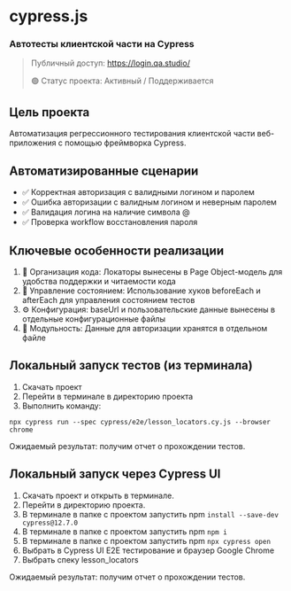 # cypress.js
### Автотесты клиентской части на Cypress

> Публичный доступ: https://login.qa.studio/
> 
> 🟢 Статус проекта: Активный / Поддерживается

## Цель проекта
Автоматизация регрессионного тестирования клиентской части веб-приложения с помощью фреймворка Cypress.

## Автоматизированные сценарии
* ✅ Корректная авторизация с валидными логином и паролем
* ✅ Ошибка авторизации с валидным логином и неверным паролем
* ✅ Валидация логина на наличие символа @
* ✅ Проверка workflow восстановления пароля

## Ключевые особенности реализации

1. 📁 Организация кода: Локаторы вынесены в Page Object-модель для удобства поддержки и читаемости кода
2. 🔄 Управление состоянием: Использование хуков beforeEach и afterEach для управления состоянием тестов
3. ⚙️ Конфигурация: baseUrl и пользовательские данные вынесены в отдельные конфигурационные файлы
4. 🧩 Модульность: Данные для авторизации хранятся в отдельном файле


## Локальный запуск тестов (из терминала)
1. Скачать проект
2. Перейти в терминале в директорию проекта
2. Выполнить команду:
```
npx cypress run --spec cypress/e2e/lesson_locators.cy.js --browser chrome
```
Ожидаемый результат: получим отчет о прохождении тестов.

## Локальный запуск через Cypress UI
1. Скачать проект и открыть в терминале.
2. Перейти в директорию проекта.
3. В терминале в папке с проектом запустить npm `install --save-dev cypress@12.7.0`
4. В терминале в папке с проектом запустить npm `npm i`
5. В терминале в папке с проектом запустить npm `npx cypress open`
6. Выбрать в Cypress UI E2E тестирование и браузер Google Chrome
7. Выбрать спеку lesson_locators

Ожидаемый результат: получим отчет о прохождении тестов.
